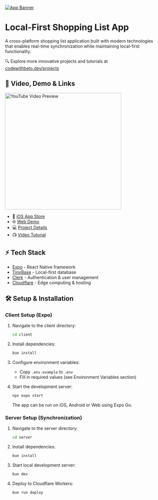 [![App Banner](https://res.cloudinary.com/dpvsklksg/image/upload/cwb/Shopping-banner_r4cq2u.png)](https://codewithbeto.dev/projects/shopping-list-app)

# Local-First Shopping List App

A cross-platform shopping list application built with modern technologies that enables real-time synchronization while maintaining local-first functionality.

🔍 Explore more innovative projects and tutorials at [codewithbeto.dev/projects](https://codewithbeto.dev/projects)

## 🚀 Video, Demo & Links

  <a href="https://youtu.be/HqOiB2tDM8Q">
    <img src="https://i.ytimg.com/vi_webp/HqOiB2tDM8Q/maxresdefault.webp" height="380" alt="YouTube Video Preview">
  </a>

- 📱 [iOS App Store](https://apps.apple.com/us/app/shopping-list-sync-share/id6739513017)
- 🌐 [Web Demo](https://quicksynclist.com/)
- 💻 [Project Details](https://codewithbeto.dev/projects/shopping-list-app)
- 📺 [Video Tutorial](https://youtu.be/HqOiB2tDM8Q)

## ⚡ Tech Stack

- [Expo](https://expo.dev/) - React Native framework
- [TinyBase](https://tinybase.org/) - Local-first database
- [Clerk](https://clerk.dev/) - Authentication & user management
- [Cloudflare](https://cloudflare.com/) - Edge computing & hosting

## 🛠️ Setup & Installation

### Client Setup (Expo)

1. Navigate to the client directory:

   ```bash
   cd client
   ```

2. Install dependencies:

   ```bash
   bun install
   ```

3. Configure environment variables:

   - Copy `.env.example` to `.env`
   - Fill in required values (see Environment Variables section)

4. Start the development server:
   ```bash
   npx expo start
   ```
   The app can be run on iOS, Android or Web using Expo Go.

### Server Setup (Synchronization)

1. Navigate to the server directory:

   ```bash
   cd server
   ```

2. Install dependencies:

   ```bash
   bun install
   ```

3. Start local development server:

   ```bash
   bun dev
   ```

4. Deploy to Cloudflare Workers:
   ```bash
   bun run deploy
   ```
